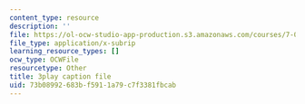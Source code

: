 ```yaml
---
content_type: resource
description: ''
file: https://ol-ocw-studio-app-production.s3.amazonaws.com/courses/7-01sc-fundamentals-of-biology-fall-2011/73b08992683bf5911a79c7f3381fbcab_dt4sSAb-7cE.srt
file_type: application/x-subrip
learning_resource_types: []
ocw_type: OCWFile
resourcetype: Other
title: 3play caption file
uid: 73b08992-683b-f591-1a79-c7f3381fbcab
---
```

